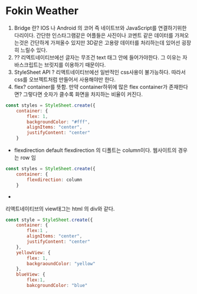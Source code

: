 # Fokin Weather


1. Bridge 란?
IOS 나 Android 의 코어 즉 네이트브와 JavaScript를 연결하기위한 다리이다. 간단한 인스타그램같은 어플들은 사진이나 코멘트 같은 데이터를 가져오는것은 간단하게 가져올수 있지만 3D같은 고용량 데이터를 처리하는데 있어선 굉장히 느릴수 있다.
3. <span><Text></Text></span> ??
리엑트네이티브에선 글자는 무조건 text 태그 안에 들어가야한다. 그 이유는 자바스크립트는 브릿지를 이용하기 때문이다.
3. StyleSheet API ?
리액트네이티브에선 일반적인 css사용이 불가능하다. 따라서 css를 오브젝트처럼 만들어서 사용해야만 한다. 
4. flex?
container를 뜻함. 만약 container하위에 많은 flex container가 존재한다면?
그렇다면 숫자가 클수록 화면을 차지하는 비율이 커진다.

```jsx
const styles = StyleSheet.create({
	container: {
		flex: 1,
		backgroundColor: "#fff",
		alignItems: "center",
		justifyContent: "center"
	} 
```

- flexdirection default
flexdirection 의 디폴트는 column이다. 웹사이트의 경우는 row 임

```jsx
const styles = StyleSheet.create({
	container: {
		flexdirection: column
	} 
```

- <view>
리액트네이티브의 view태그는 html 의 div와 같다.

```jsx
const style = StyleSheet.create({
	container: {
		flex:1 ,
		alignItems: "center",
		justifyContent: "center"
	},
	yellowView: {
		flex: 1,
		backgraoundColor: "yellow"
	},
	blueView: {
		flex:1,
		bakcgroundColor: "blue"

```
